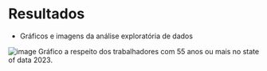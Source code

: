 # Resultados

* Gráficos e imagens da análise exploratória de dados

![image](https://github.com/user-attachments/assets/8694401c-31ab-46fb-a782-0f4c604a6d76)
Gráfico a respeito dos trabalhadores com 55 anos ou mais no state of data 2023.



